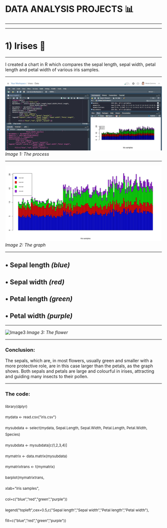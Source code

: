 DATA ANALYSIS PROJECTS 📊
============================

----------------------------

----------------------------

# 1) Irises 🌸

--------------

I created a chart in R which compares the sepal length, sepal width, petal length and petal width of various iris samples.

--------------------------------------------------------------------------------------------------------------------------

![Image 1](https://github.com/cerovina/Irises-Graph/blob/main/IrisScreenshot.png?raw=true)
_Image 1: The process_

------------------------------------------------------------------------------------------

![Image2](https://github.com/cerovina/Irises-Graph/blob/main/IrisesGraph.png?raw=true)
_Image 2: The graph_

--------------------------------------------------------------------------------------

## • Sepal length _(blue)_
## • Sepal width _(red)_
## • Petal length _(green)_
## • Petal width _(purple)_

-------------------------------------------------------------------------------------------------------------------------

![Image3](https://www.integratedots.com/wp-content/uploads/2019/06/iris_petal-sepal-e1560211020463.png)
_Image 3: The flower_

--------------------------------------------------------------------------------------------------------------------------

### Conclusion:

The sepals, which are, in most flowers, usually green and smaller with a more protective role, are in this case larger than the petals, as the graph shows. Both sepals and petals are large and colourful in irises, attracting and guiding many insects to their pollen.

--------------------------------------------------------------------------------------------------------------------------------------------------------------------

### The code:

<sub>library(dplyr)</sub>

<sub>mydata <- read.csv("iris.csv")</sub>
  
<sub>mysubdata <- select(mydata, Sepal.Length, Sepal.Width, Petal.Length, Petal.Width, Species)</sub>
  
<sub>mysubdata <- mysubdata[c(1,2,3,4)]</sub>
  
<sub>mymatrix <- data.matrix(mysubdata)</sub>
  
<sub>mymatrixtrans <- t(mymatrix)</sub>
  
<sub>barplot(mymatrixtrans,</sub>
  
<sub>xlab="Iris samples",</sub>
  
<sub>col=c("blue","red","green","purple"))</sub>
  
<sub>legend("topleft",cex=0.5,c("Sepal length","Sepal width","Petal length","Petal width"),</sub>
  
<sub>fill=c("blue","red","green","purple"))</sub>
